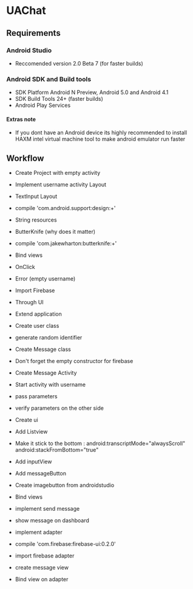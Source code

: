 # UAChat

## Requirements
### Android Studio
 - Reccomended version 2.0 Beta 7 (for faster builds)

### Android SDK and Build tools
 - SDK Platform Android N Preview, Android 5.0 and Android 4.1
 - SDK Build Tools 24+ (faster builds)
 - Android Play Services
 
#### Extras note
 - If you dont have an Android device its highly recommended to install HAXM intel virtual machine tool to make android emulator run faster


## Workflow

 - Create Project with empty activity
 
 - Implement username activity Layout
 
 - TextInput Layout 
  - compile 'com.android.support:design:+'
 
 - String resources
 
 - ButterKnife (why does it matter)
  - compile 'com.jakewharton:butterknife:+'
 
 - Bind views
  - OnClick
  - Error (empty username)
 
 - Import Firebase
  - Through UI
  - Extend application
 
 - Create user class
  - generate random identifier
 
 - Create Message class
  - Don't forget the empty constructor for firebase 
 
 - Create Message Activity
 
 - Start activity with username
  - pass parameters
  - verify parameters on the other side
 
 - Create ui 
  - Add Listview
  - Make it stick to the bottom :
  android:transcriptMode="alwaysScroll"
  android:stackFromBottom="true"
  - Add inputView
  - Add messageButton
  - Create imagebutton from androidstudio
  - Bind views
 
 - implement send message
 
 - show message on dashboard
 
 - implement adapter
  - compile 'com.firebase:firebase-ui:0.2.0'
  - import firebase adapter
  - create message view 
  - Bind view on adapter
